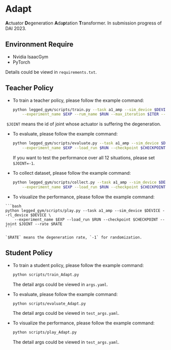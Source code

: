 # Adapt
**A**ctuator  **D**egeneration **A**da**p**tation **T**ransformer. In submission progress of DAI 2023.

## Environment Require

-   Nvidia IsaacGym
-   PyTorch

Details could be viewd in `requirements.txt`.

## Teacher Policy

-   To train a teacher policy, please follow the example command:

    ```bash
    python legged_gym/scripts/train.py --task a1_amp --sim_device $DEVICE --rl_device $DEVICE \
    	--experiment_name $EXP --rum_name $RUN --max_iteration $ITER --joint $JOINT --seed $SEED
    ```

​		`$JOINT` means the id of joint whose actuator is suffering the degeneration.

-   To evaluate, please follow the example command:

    ```bash
    python legged_gym/scripts/evaluate.py --task a1_amp --sim_device $DEVICE --rl_device $DEVICE \
    	--experiment_name $EXP --load_run $RUN --checkpoint $CHECKPOINT --file_name $FILE --joint $JOINT
    ```

    If you want to test the performance over all 12 situations, please set `$JOINT=-1`.

-   To collect dataset, please follow the example command:

    ```bash
    python legged_gym/scripts/collect.py --task a1_amp --sim_device $DEVICE --rl_device $DEVICE \
    	--experiment_name $EXP --load_run $RUN --checkpoint $CHECKPOINT --file_name $FILE --joint $JOINT
    ```

-    To visualize the performance, please follow the example command:

    ```bash
    python legged_gym/scripts/play.py --task a1_amp --sim_device $DEVICE --rl_device $DEVICE \
    	--experiment_name $EXP --load_run $RUN --checkpoint $CHECKPOINT --joint $JOINT --rate $RATE
    ```

    `$RATE` means the degeneration rate, `-1` for randomization.


## Student Policy

-   To train a student policy, please follow the example command:

    ```bash
    python scripts/train_Adapt.py
    ```

    The detail args could be viewed in `args.yaml`.

-   To evaluate, please follow the example command:

    ```bash
    python scripts/evaluate_Adapt.py
    ```

    The detail args could be viewed in `test_args.yaml`.

-   To visualize the performance, please follow the example command:

    ```bash
    python scripts/play_Adapt.py
    ```

    The detail args could be viewed in `test_args.yaml`.
